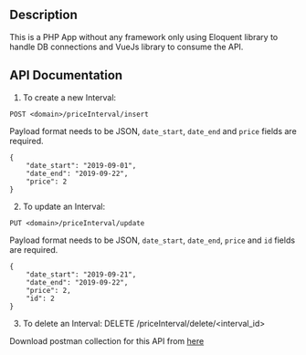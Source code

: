 ## Description
This is a PHP App without any framework only using Eloquent library to handle DB connections and VueJs library to consume the API.

## API Documentation

1. To create a new Interval:
```
POST <domain>/priceInterval/insert
```
Payload format needs to be JSON, `date_start`, `date_end` and `price` fields are required.

```
{
	"date_start": "2019-09-01",
	"date_end": "2019-09-22",
	"price": 2
}
```

2. To update an Interval:
```
PUT <domain>/priceInterval/update
```
Payload format needs to be JSON, `date_start`, `date_end`, `price` and `id` fields are required.

```
{
	"date_start": "2019-09-21",
	"date_end": "2019-09-22",
	"price": 2,
	"id": 2
}
```
3. To delete an Interval:
DELETE <domain>/priceInterval/delete/<interval_id>

Download postman collection for this API from [here](https://drive.google.com/open?id=1LekvLEQzefVazmEo86pa32p4Z54yhpSP)
